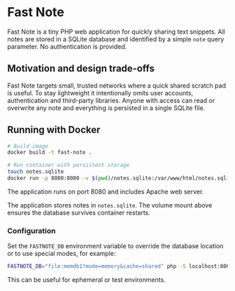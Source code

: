 # Fast Note

Fast Note is a tiny PHP web application for quickly sharing text snippets.
All notes are stored in a SQLite database and identified by a simple `note`
query parameter. No authentication is provided.

## Motivation and design trade-offs

Fast Note targets small, trusted networks where a quick shared scratch pad is useful.
To stay lightweight it intentionally omits user accounts, authentication and third-party
libraries. Anyone with access can read or overwrite any note and everything is persisted
in a single SQLite file.

## Running with Docker

```bash
# Build image
docker build -t fast-note .

# Run container with persistent storage
touch notes.sqlite
docker run -p 8080:8080 -v $(pwd)/notes.sqlite:/var/www/html/notes.sqlite --name fast-note fast-note
```

The application runs on port 8080 and includes Apache web server.

The application stores notes in `notes.sqlite`. The volume mount above ensures
the database survives container restarts.

### Configuration

Set the `FASTNOTE_DB` environment variable to override the database location
or to use special modes, for example:

```bash
FASTNOTE_DB="file:memdb1?mode=memory&cache=shared" php -S localhost:8000
```

This can be useful for ephemeral or test environments.

